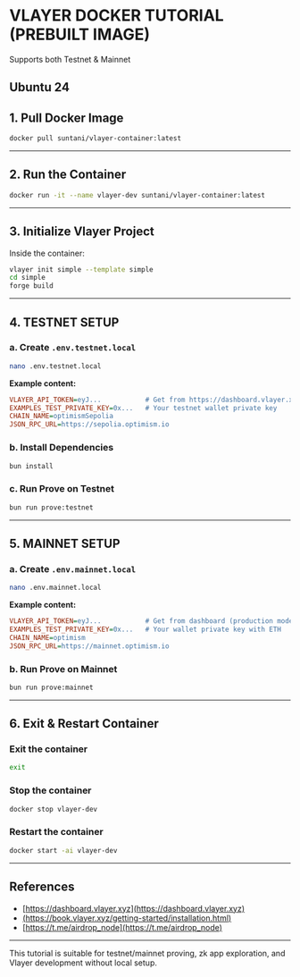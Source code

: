 
# VLAYER DOCKER TUTORIAL (PREBUILT IMAGE)

Supports both Testnet & Mainnet

Ubuntu 24
---

## 1. Pull Docker Image

```bash
docker pull suntani/vlayer-container:latest
```

---

## 2. Run the Container

```bash
docker run -it --name vlayer-dev suntani/vlayer-container:latest
```

---

## 3. Initialize Vlayer Project

Inside the container:

```bash
vlayer init simple --template simple
cd simple
forge build
```

---

## 4. TESTNET SETUP

### a. Create `.env.testnet.local`

```bash
nano .env.testnet.local
```

**Example content:**
```ini
VLAYER_API_TOKEN=eyJ...           # Get from https://dashboard.vlayer.xyz (testnet mode)
EXAMPLES_TEST_PRIVATE_KEY=0x...   # Your testnet wallet private key
CHAIN_NAME=optimismSepolia
JSON_RPC_URL=https://sepolia.optimism.io
```

### b. Install Dependencies

```bash
bun install
```

### c. Run Prove on Testnet

```bash
bun run prove:testnet
```

---

## 5. MAINNET SETUP

### a. Create `.env.mainnet.local`

```bash
nano .env.mainnet.local
```

**Example content:**
```ini
VLAYER_API_TOKEN=eyJ...           # Get from dashboard (production mode)
EXAMPLES_TEST_PRIVATE_KEY=0x...   # Your wallet private key with ETH
CHAIN_NAME=optimism
JSON_RPC_URL=https://mainnet.optimism.io
```

### b. Run Prove on Mainnet

```bash
bun run prove:mainnet
```

---

## 6. Exit & Restart Container

### Exit the container

```bash
exit
```

### Stop the container

```bash
docker stop vlayer-dev
```

### Restart the container

```bash
docker start -ai vlayer-dev
```

---


## References

- [https://dashboard.vlayer.xyz](https://dashboard.vlayer.xyz)
- [(https://book.vlayer.xyz/getting-started/installation.html)](https://book.vlayer.xyz/getting-started/installation.html)
- [https://t.me/airdrop_node](https://t.me/airdrop_node)
---

This tutorial is suitable for testnet/mainnet proving, zk app exploration, and Vlayer development without local setup.
